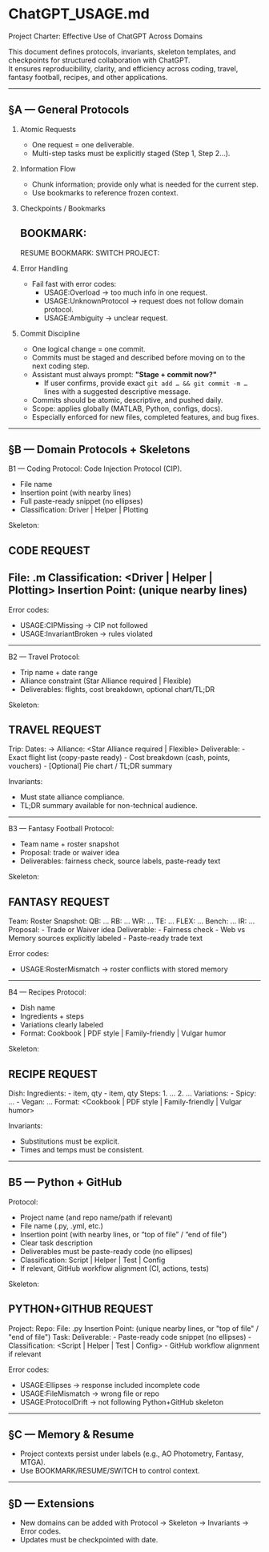 # ChatGPT_USAGE.md
Project Charter: Effective Use of ChatGPT Across Domains

This document defines protocols, invariants, skeleton templates, and checkpoints for structured collaboration with ChatGPT.  
It ensures reproducibility, clarity, and efficiency across coding, travel, fantasy football, recipes, and other applications.

------------------------------------------------------------
§A — General Protocols
------------------------------------------------------------
1. Atomic Requests
   - One request = one deliverable.
   - Multi-step tasks must be explicitly staged (Step 1, Step 2…).

2. Information Flow
   - Chunk information; provide only what is needed for the current step.
   - Use bookmarks to reference frozen context.

3. Checkpoints / Bookmarks
   ## BOOKMARK: <label>
   RESUME BOOKMARK: <label>
   SWITCH PROJECT: <label>

4. Error Handling
   - Fail fast with error codes:
     - USAGE:Overload → too much info in one request.
     - USAGE:UnknownProtocol → request does not follow domain protocol.
     - USAGE:Ambiguity → unclear request.

5. Commit Discipline
   - One logical change = one commit.
   - Commits must be staged and described before moving on to the next coding step.
   - Assistant must always prompt: **"Stage + commit now?"**
     - If user confirms, provide exact `git add … && git commit -m …` lines with a suggested descriptive message.
   - Commits should be atomic, descriptive, and pushed daily.
   - Scope: applies globally (MATLAB, Python, configs, docs).
   - Especially enforced for new files, completed features, and bug fixes.

------------------------------------------------------------
§B — Domain Protocols + Skeletons
------------------------------------------------------------

B1 — Coding
Protocol: Code Injection Protocol (CIP).
- File name
- Insertion point (with nearby lines)
- Full paste-ready snippet (no ellipses)
- Classification: Driver | Helper | Plotting

Skeleton:
## CODE REQUEST
File: <filename>.m
Classification: <Driver | Helper | Plotting>
Insertion Point:
    (unique nearby lines)
---
<full paste-ready snippet here>

Error codes:
- USAGE:CIPMissing → CIP not followed
- USAGE:InvariantBroken → rules violated

------------------------------------------------------------

B2 — Travel
Protocol:
- Trip name + date range
- Alliance constraint (Star Alliance required | Flexible)
- Deliverables: flights, cost breakdown, optional chart/TL;DR

Skeleton:
## TRAVEL REQUEST
Trip: <Trip name>
Dates: <YYYY-MM-DD> → <YYYY-MM-DD>
Alliance: <Star Alliance required | Flexible>
Deliverable:
    - Exact flight list (copy-paste ready)
    - Cost breakdown (cash, points, vouchers)
    - [Optional] Pie chart / TL;DR summary

Invariants:
- Must state alliance compliance.
- TL;DR summary available for non-technical audience.

------------------------------------------------------------

B3 — Fantasy Football
Protocol:
- Team name + roster snapshot
- Proposal: trade or waiver idea
- Deliverables: fairness check, source labels, paste-ready text

Skeleton:
## FANTASY REQUEST
Team: <Team name>
Roster Snapshot:
    QB: ...
    RB: ...
    WR: ...
    TE: ...
    FLEX: ...
    Bench: ...
    IR: ...
Proposal:
    - Trade or Waiver idea
Deliverable:
    - Fairness check
    - Web vs Memory sources explicitly labeled
    - Paste-ready trade text

Error codes:
- USAGE:RosterMismatch → roster conflicts with stored memory

------------------------------------------------------------

B4 — Recipes
Protocol:
- Dish name
- Ingredients + steps
- Variations clearly labeled
- Format: Cookbook | PDF style | Family-friendly | Vulgar humor

Skeleton:
## RECIPE REQUEST
Dish: <Name>
Ingredients:
    - item, qty
    - item, qty
Steps:
    1. ...
    2. ...
Variations:
    - Spicy: ...
    - Vegan: ...
Format:
    <Cookbook | PDF style | Family-friendly | Vulgar humor>

Invariants:
- Substitutions must be explicit.
- Times and temps must be consistent.

------------------------------------------------------------
B5 — Python + GitHub
------------------------------------------------------------
Protocol:
- Project name (and repo name/path if relevant)
- File name (.py, .yml, etc.)
- Insertion point (with nearby lines, or “top of file” / “end of file”)
- Clear task description
- Deliverables must be paste-ready code (no ellipses)
- Classification: Script | Helper | Test | Config
- If relevant, GitHub workflow alignment (CI, actions, tests)

Skeleton:
## PYTHON+GITHUB REQUEST
Project: <project name>
Repo: <repo-name or path>
File: <filename>.py
Insertion Point:
    (unique nearby lines, or "top of file" / "end of file")
Task:
    <clear description of what you want done>
Deliverable:
    - Paste-ready code snippet (no ellipses)
    - Classification: <Script | Helper | Test | Config>
    - GitHub workflow alignment if relevant

Error codes:
- USAGE:Ellipses → response included incomplete code
- USAGE:FileMismatch → wrong file or repo
- USAGE:ProtocolDrift → not following Python+GitHub skeleton

------------------------------------------------------------
§C — Memory & Resume
------------------------------------------------------------
- Project contexts persist under labels (e.g., AO Photometry, Fantasy, MTGA).
- Use BOOKMARK/RESUME/SWITCH to control context.

------------------------------------------------------------
§D — Extensions
------------------------------------------------------------
- New domains can be added with Protocol → Skeleton → Invariants → Error codes.
- Updates must be checkpointed with date.
